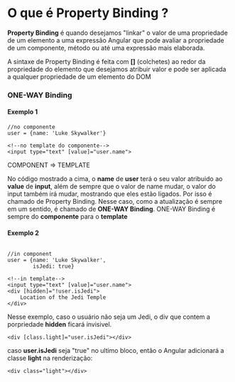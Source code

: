 # O que é Property Binding ?

**Property Binding** é quando desejamos "linkar" o valor de uma propriedade de um elemento a uma expressão Angular
que pode avaliar a propriedade de um componente, método ou até uma expressão mais elaborada.

A sintaxe de Property Binding é feita com **[]** (colchetes) ao redor da propriedade do elemento que desejamos atribuir
valor e pode ser aplicada a qualquer propriedade de um elemento do DOM

### ONE-WAY Binding

#### Exemplo 1

```
//no componente
user = {name: 'Luke Skywalker'}
```

```
<!--no template do componente-->
<input type="text" [value]="user.name">
```

COMPONENT => TEMPLATE

No código mostrado a cima, o **name** de **user** terá o seu valor atribuido ao **value** de **input**, além de sempre que o valor de name mudar, o valor do input também irá mudar, mostrando que eles estão ligados. Por isso é
chamado de Property Binding. Nesse caso, como a atualização é sempre em um sentido, é chamado de **ONE-WAY Binding**.
ONE-WAY Binding é sempre do **componente** para o **template**

#### Exemplo 2

```

//in component
user = {name: 'Luke Skywalker',
        isJedi: true}
```

```
<!--in template-->
<input type="text" [value]="user.name">
<div [hidden]="!user.isJedi">
    Location of the Jedi Temple
</div>
```

Nesse exemplo, caso o usuário não seja um Jedi, o div que contem a porpriedade **hidden** ficará invisivel.

```
<div [class.light]="user.isJedi"></div>
```

caso **user.isJedi** seja "true" no ultimo bloco, então o Angular adicionará a classe **light** na renderização:

```
<div class="light"></div>
```
